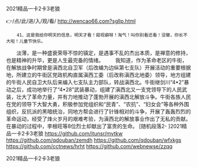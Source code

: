 
2021精品一卡2卡3老狼




👉/点/此/进/入/观/看/ http://wencao66.com?sgllp.html




		41、这是我给你明天的信息，明天才看！窥视癖呀！淘气！叫你别看还看！没辙，你长不大啦！儿童节快乐。
　　淡薄，是一种盛衰荣辱不惊的镇定，是遇事不乱的杰出本质，是禅意的修持，也是精神的升华，更是人生最完备的情绪。
　　我知道，作为革命老区的牛街，在解放战争时期曾是滇西北自卫军（后改编为边纵第七支队）开展活动的重要根据地，所建立的牛街区党政机构直属滇西工委（后改称滇西北地委）领导，地方组建的牛街人民自卫大队后来编入七支队主力部队，转战滇西北。牛街继剑川“4•2”暴动之后，成功地举行了“4•28”武装暴动，组建了滇西北又一支党领导下的人民武装，壮大了革命力量，并有力地推动了蓬勃开展的滇西北解放斗争。牛街各族人民在党的领导下大智大勇，积极参加党组织和“民青”、“农抗”、“妇女会”等各种外围组织，反抗派的黑暗统治，同地方帮会进行了针锋相对的斗争，开展了轰轰烈烈的革命运动，经受了烽火岁月的艰难考验，为滇西北的解放事业作出了无私的贡献。在暴动的过程中，李根旺等8位烈士却献出了富贵的生命。
[随机段落2-
]2021精品一卡2卡3老狼 https://github.com/itunsr/mvtkw
https://github.com/qdouban/zemdh
https://github.com/qdouban/wfxkgs
https://github.com/cctnews/hrht
https://github.com/webnewse/zzqq





2021精品一卡2卡3老狼
